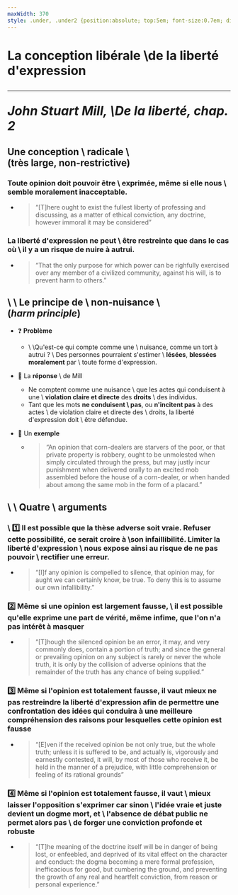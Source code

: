 ```yaml
---
maxWidth: 370 
style: .under, .under2 {position:absolute; top:5em; font-size:0.7em; display:block; width:280px} .under2 {top:9em}
---
```


# La conception libérale \\de la liberté d'expression<hr><cite>John Stuart Mill, \\_De la liberté_, chap. 2

## Une conception \\ radicale \\ <aside class="under">(très large, non-restrictive)</aside>

### **Toute opinion** doit pouvoir être \\ exprimée, même si elle nous \\ semble **moralement inacceptable**. <!--fold-->

- <blockquote>“[T]here ought to exist the fullest liberty of professing and discussing, as a matter of ethical conviction, any doctrine, however immoral it may be considered”</blockquote>

### La liberté d'expression ne peut \\ être restreinte que dans le cas où \\ il y a un risque de **nuire à autrui**. <!--fold-->

- <blockquote>“That the only purpose for which power can be righfully exercised over any member of a civilized community, against his will, is to prevent harm to others.”</blockquote>

## \\ \\ Le principe de \\ non-nuisance \\ <aside class="under2">(_harm principle_)</aside>

- :question:  **Problème**
	- \\ \\Qu'est-ce qui compte comme une \\ nuisance, comme un tort à autrui ? \\ Des personnes pourraient s'estimer \\ **lésées**, **blessées moralement** par \\ toute forme d'expression.

- :speech_balloon:  La **réponse** \\ de Mill
	- Ne comptent comme une nuisance \\ que les actes qui conduisent à une \\ **violation claire et directe** des **droits** \\ des individus.
	- Tant que les mots **ne conduisent \\ pas**,  ou **n'incitent pas** à des actes \\ de violation claire et directe des \\ droits, la liberté d'expression doit \\ être défendue.

- :mag_right:  Un **exemple**  <!--fold-->
  - <blockquote>“An opinion that corn-dealers are starvers of the poor, or that private property is robbery, ought to be unmolested when simply circulated through the press, but may justly incur punishment when delivered orally to an excited mob assembled before the house of a corn-dealer, or when handed about among the same mob in the form of a placard.”</blockquote>

## \\ \\ Quatre \\ arguments 

###  \\ :one:  Il est possible que la thèse adverse soit **vraie**. Refuser cette possibilité, ce serait croire à \\son  **infaillibilité**.  Limiter la liberté d'expression \\  nous expose ainsi  au risque de ne pas pouvoir \\  **rectifier une erreur**.  <!--fold-->

- <blockquote>“[I]f any opinion is compelled to silence, that opinion may, for aught we can certainly know, be true. To deny this is to assume our own infallibility.”</blockquote>

### :two:   Même si une opinion est **largement fausse**, \\ il est possible qu'elle exprime **une part de vérité**, même infime, que l'on n'a pas intérêt à masquer<!--fold-->

- <blockquote>“[T]hough the silenced opinion be an error, it may, and very commonly does, contain a portion of truth; and since the general or prevailing opinion on any subject is rarely or never the whole truth, it is only by the collision of adverse opinions that the remainder of the truth has any chance of being supplied.”</blockquote>

### **:three:**  Même si l'opinion est **totalement fausse**, il vaut mieux ne pas restreindre la liberté d'expression afin de permettre une **confrontation des idées** qui conduira à une **meilleure compréhension** des **raisons** pour lesquelles cette opinion est fausse  <!--fold-->

- <blockquote>“[E]ven if the received opinion be not only true, but the whole truth; unless it is suffered to be, and actually is, vigorously and earnestly contested, it will, by most of those who receive it, be held in the manner of a prejudice, with little comprehension or feeling of its rational grounds”</blockquote>

### :four:  Même si l'opinion est **totalement fausse**, il vaut \\  mieux laisser l'opposition s'exprimer car sinon \\  l'idée vraie et juste devient un **dogme mort**, et \\ l'absence de débat public ne permet alors pas \\ de forger une **conviction profonde et robuste** <!--fold-->

- <blockquote>“[T]he meaning of the doctrine itself will be in danger of being lost, or enfeebled, and deprived of its vital effect on the character and conduct: the dogma becoming a mere formal profession, inefficacious for good, but cumbering the ground, and preventing the growth of any real and heartfelt conviction, from reason or personal experience.”</blockquote>